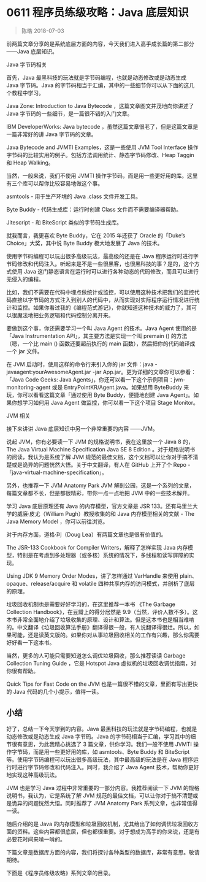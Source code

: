 # 0611 程序员练级攻略：Java 底层知识
> 陈皓 2018-07-03

前两篇文章分享的是系统底层方面的内容，今天我们进入高手成长篇的第二部分 ——Java 底层知识。

Java 字节码相关

首先，Java 最黑科技的玩法就是字节码编程，也就是动态修改或是动态生成 Java 字节码。Java 的字节码相当于汇编，其中的一些细节你可以从下面的这几个教程中学习。

Java Zone: Introduction to Java Bytecode ，这篇文章图文并茂地向你讲述了 Java 字节码的一些细节，是一篇很不错的入门文章。

IBM DeveloperWorks: Java bytecode ，虽然这篇文章很老了，但是这篇文章是一篇非常好的讲 Java 字节码的文章。

Java Bytecode and JVMTI Examples，这是一些使用 JVM Tool Interface 操作字节码的比较实用的例子。包括方法调用统计、静态字节码修改、Heap Taggin 和 Heap Walking。

当然，一般来说，我们不使用 JVMTI 操作字节码，而是用一些更好用的库。这里有三个库可以帮你比较容易地做这个事。

asmtools - 用于生产环境的 Java .class 文件开发工具。

Byte Buddy - 代码生成库：运行时创建 Class 文件而不需要编译器帮助。

Jitescript - 和 BiteScript 类似的字节码生成库。

就我而言，我更喜欢 Byte Buddy，它在 2015 年还获了 Oracle 的「Duke’s Choice」大奖，其中说 Byte Buddy 极大地发展了 Java 的技术。

使用字节码编程可以玩出很多高级玩法，最高级的还是在 Java 程序运行时进行字节码修改和代码注入。听起来是不是一些很黑客，也很黑科技的事？是的，这个方式使用 Java 这门静态语言在运行时可以进行各种动态的代码修改，而且可以进行无侵入的编程。

比如，我们不需要在代码中埋点做统计或监控，可以使用这种技术把我们的监控代码直接以字节码的方式注入到别人的代码中，从而实现对实际程序运行情况进行统计和监控。如果你看过我的《编程范式游记》，你就知道这种技术的威力了，其可以很魔法地把业务逻辑和代码控制分离开来。

要做到这个事，你还需要学习一个叫 Java Agent 的技术。Java Agent 使用的是「Java Instrumentation API」，其主要方法是实现一个叫 premain () 的方法（嗯，一个比 main () 函数还要超前执行的 main 函数），然后把你的代码编译成一个 jar 文件。

在 JVM 启动时，使用这样的命令行来引入你的 jar 文件：java -javaagent:yourAwesomeAgent.jar -jar App.jar。更为详细的文章你可以参看：「Java Code Geeks: Java Agents」，你还可以看一下这个示例项目：jvm-monitoring-agent 或是 EntryPointKR/Agent.java。如果想用 ByteBuddy 来玩，你可以看看这篇文章「通过使用 Byte Buddy，便捷地创建 Java Agent」。如果你想学习如何用 Java Agent 做监控，你可以看一下这个项目 Stage Monitor。

JVM 相关

接下来讲讲 Java 底层知识中另一个非常重要的内容 ——JVM。

说起 JVM，你有必要读一下 JVM 的规格说明书，我在这里放一个 Java 8 的，The Java Virtual Machine Specification Java SE 8 Edition 。对于规格说明书的阅读，我认为是系统了解 JVM 规范的最佳文档，这个文档可以让你对于搞不清楚或是诡异的问题恍然大悟。关于中文翻译，有人在 GitHub 上开了个 Repo -「java-virtual-machine-specification」。

另外，也推荐一下 JVM Anatomy Park JVM 解剖公园，这是一个系列的文章，每篇文章都不长，但是都很精彩，带你一点一点地把 JVM 中的一些技术解开。

学习 Java 底层原理还有 Java 的内存模型，官方文章是 JSR 133。还有马里兰大学的威廉·皮尤（William Pugh）教授收集的和 Java 内存模型相关的文献 - The Java Memory Model ，你可以前往浏览。

对于内存方面，道格·利（Doug Lea）有两篇文章也是很有价值的。

The JSR-133 Cookbook for Compiler Writers，解释了怎样实现 Java 内存模型，特别是在考虑到多处理器（或多核）系统的情况下，多线程和读写屏障的实现。

Using JDK 9 Memory Order Modes，讲了怎样通过 VarHandle 来使用 plain、opaque、release/acquire 和 volatile 四种共享内存的访问模式，并剖析了底层的原理。

垃圾回收机制也是需要好好学习的，在这里推荐一本书 《The Garbage Collection Handbook》，在豆瓣上的得分居然是 9.9（当然，评价人数不多）。这本书非常全面地介绍了垃圾收集的原理、设计和算法。但是这本书也是相当难啃的。中文翻译《垃圾回收算法手册》翻译得很一般，有人说翻译得很烂。所以，如果可能，还是读英文版的。如果你对从事垃圾回收相关的工作有兴趣，那么你需要好好看一下这本书。

当然，更多的人可能只需要知道怎么调优垃圾回收，那么推荐读读 Garbage Collection Tuning Guide ，它是 Hotspot Java 虚拟机的垃圾回收调优指南，对你很有帮助。

Quick Tips for Fast Code on the JVM 也是一篇很不错的文章，里面有写出更快的 Java 代码的几个小提示，值得一读。

## 小结

好了，总结一下今天学到的内容。Java 最黑科技的玩法就是字节码编程，也就是动态修改或是动态生成 Java 字节码。Java 的字节码相当于汇编，学习其中的细节很有意思，为此我精心挑选了 3 篇文章，供你学习。我们一般不使用 JVMTI 操作字节码，而是用一些更好用的库，如 asmtools、Byte Buddy 和 BiteScript 等。使用字节码编程可以玩出很多高级玩法，其中最高级的玩法是在 Java 程序运行时进行字节码修改和代码注入。同时，我介绍了 Java Agent 技术，帮助你更好地实现这种高级玩法。

JVM 也是学习 Java 过程中非常重要的一部分内容。我推荐阅读一下 JVM 的规格说明书，我认为，它是系统了解 JVM 规范的最佳文档，可以让你对于搞不清楚或是诡异的问题恍然大悟。同时推荐了 JVM Anatomy Park 系列文章，也非常值得一读。

随后介绍的是 Java 的内存模型和垃圾回收机制，尤其给出了如何调优垃圾回收方面的资料。这些内容都很底层，但也都很重要。对于想成为高手的你来说，还是有必要花时间来啃一啃的。

下篇文章是数据库方面的内容，我们将探讨各种类型的数据库，非常有意思。敬请期待。

下面是《程序员练级攻略》系列文章的目录。


